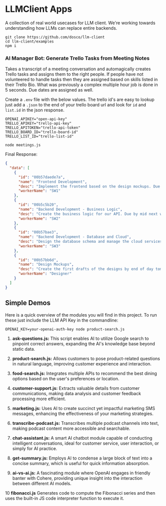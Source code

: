 # LLMClient Apps

A collection of real world usecases for LLM client. We're working towards understanding how LLMs can replace entire backends.

```console
git clone https://github.com/dosco/llm-client
cd llm-client/examples
npm i
```

### AI Manager Bot: Generate Trello Tasks from Meeting Notes

Takes a transcript of a meeting conversation and automagically creates Trello tasks and assigns them to the right people. If people have not volunteered to handle tasks then they are assigned based on skills listed in their Trello Bio. What was previously a complex multiple hour job is done in 5 seconds. Due dates are assigned as well.

Create a `.env` file with the below values. The trello id's are easy to lookup just add a `.json` to the end of your trello board url and look for `id` and `list.id` in the json response.

```console
OPENAI_APIKEY="open-api-key"
TRELLO_APIKEY="trello-api-key"
TRELLO_APITOKEN="trello-api-token"
TRELLO_BOARD_ID="trello-board-id"
TRELLO_LIST_ID="trello-list-id"
```

```console
node meetings.js
```

Final Response:

```json
{
  "data": [
    {
      "id": "00b57daede7a",
      "name": "Frontend Development",
      "desc": "Implement the frontend based on the design mockups. Due by next Friday.",
      "workerName": "SW1"
    },
    {
      "id": "00b5c5b20",
      "name": "Backend Development - Business Logic",
      "desc": "Create the business logic for our API. Due by mid next week.",
      "workerName": "SW2"
    },
    {
      "id": "00b57bae3",
      "name": "Backend Development - Database and Cloud",
      "desc": "Design the database schema and manage the cloud services. Due by Tuesday next week.",
      "workerName": "SW3"
    },
    {
      "id": "00b57bb6d",
      "name": "Design Mockups",
      "desc": "Create the first drafts of the designs by end of day tomorrow and finalize them by Wednesday.",
      "workerName": "Designer"
    }
  ]
}
```

## Simple Demos

Here is a quick overview of the modules you will find in this project. To run these just include the LLM API Key in the commandline:

```shell
OPENAI_KEY=your-openai-auth-key node product-search.js
```

1. **ask-questions.js:** This script enables AI to utilize Google search to pinpoint correct answers, expanding the AI's knowledge base beyond static data.

2. **product-search.js:** Allows customers to pose product-related questions in natural language, improving customer experience and interaction.

3. **food-search.js:** Integrates multiple APIs to recommend the best dining options based on the user's preferences or location.

4. **customer-support.js:** Extracts valuable details from customer communications, making data analysis and customer feedback processing more efficient.

5. **marketing.js:** Uses AI to create succinct yet impactful marketing SMS messages, enhancing the effectiveness of your marketing strategies.

6. **transcribe-podcast.js:** Transcribes multiple podcast channels into text, making podcast content more accessible and searchable.

7. **chat-assistant.js:** A smart AI chatbot module capable of conducting intelligent conversations, ideal for customer service, user interaction, or simply for AI practice.

8. **get-summary.js:** Employs AI to condense a large block of text into a concise summary, which is useful for quick information absorption.

9. **ai-vs-ai.js:** A fascinating module where OpenAI engages in friendly banter with Cohere, providing unique insight into the interaction between different AI models.

10 **fibonacci.js** Generates code to compute the Fibonacci series and then uses the built-in JS code interpreter function to execute it.
